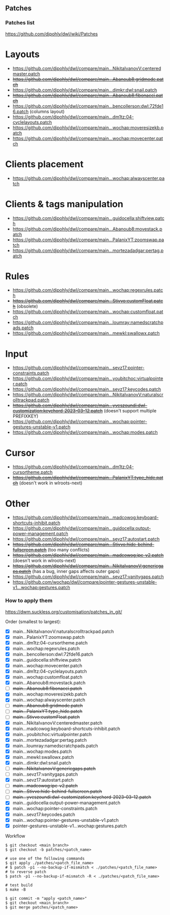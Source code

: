 ## Patches

### Patches list

https://github.com/djpohly/dwl/wiki/Patches

# Layouts
* https://github.com/djpohly/dwl/compare/main...NikitaIvanovV:centeredmaster.patch
* ~~https://github.com/djpohly/dwl/compare/main...Abanoub8:gridmode.patch~~
* https://github.com/djpohly/dwl/compare/main...dimkr:dwl:snail.patch
* ~~https://github.com/djpohly/dwl/compare/main...Abanoub8:fibonacci.patch~~
* https://github.com/djpohly/dwl/compare/main...bencollerson:dwl:72fde16.patch (columns layout)
* https://github.com/djpohly/dwl/compare/main...dm1tz:04-cyclelayouts.patch
* https://github.com/djpohly/dwl/compare/main...wochap:moveresizekb.patch
* https://github.com/djpohly/dwl/compare/main...wochap:movecenter.patch

# Clients placement
* https://github.com/djpohly/dwl/compare/main...wochap:alwayscenter.patch

# Clients & tags manipulation
* https://github.com/djpohly/dwl/compare/main...guidocella:shiftview.patch
* https://github.com/djpohly/dwl/compare/main...Abanoub8:movestack.patch
* https://github.com/djpohly/dwl/compare/main...PalanixYT:zoomswap.patch
* https://github.com/djpohly/dwl/compare/main...mortezadadgar:pertag.patch

# Rules
* https://github.com/djpohly/dwl/compare/main...wochap:regexrules.patch
* ~~https://github.com/djpohly/dwl/compare/main...Stivvo:customFloat.patch~~ (obsolete)
* https://github.com/djpohly/dwl/compare/main...wochap:customfloat.patch
* https://github.com/djpohly/dwl/compare/main...loumray:namedscratchpads.patch
* https://github.com/djpohly/dwl/compare/main...mewkl:swallowx.patch

# Input
* https://github.com/djpohly/dwl/compare/main...sevz17:pointer-constraints.patch
* https://github.com/djpohly/dwl/compare/main...youbitchoc:virtualpointer.patch
* https://github.com/djpohly/dwl/compare/main...sevz17:keycodes.patch
* https://github.com/djpohly/dwl/compare/main...NikitaIvanovV:naturalscrolltrackpad.patch
* ~~https://github.com/djpohly/dwl/compare/main...yveszoundi:dwl-customization:keychord-2023-03-12.patch~~ (doesn't support multiple PREFIXKEY)
* https://github.com/djpohly/dwl/compare/main...wochap:pointer-gestures-unstable-v1.patch
* https://github.com/djpohly/dwl/compare/main...wochap:modes.patch

# Cursor
* https://github.com/djpohly/dwl/compare/main...dm1tz:04-cursortheme.patch
* ~~https://github.com/djpohly/dwl/compare/main...PalanixYT:type_hide.patch~~ (doesn't work in wlroots-next)

# Other
* https://github.com/djpohly/dwl/compare/main...madcowog:keyboard-shortcuts-inhibit.patch
* https://github.com/djpohly/dwl/compare/main...guidocella:output-power-management.patch
* https://github.com/djpohly/dwl/compare/main...sevz17:autostart.patch
* ~~https://github.com/djpohly/dwl/compare/main...Stivvo:hide-behind-fullscreen.patch~~ (too many conflicts)
* ~~https://github.com/djpohly/dwl/compare/main...madcowog:ipc-v2.patch~~ (doesn't work in wlroots-next)
* ~~https://github.com/djpohly/dwl/compare/main...NikitaIvanovV:genericgaps.patch~~ (has a bug, inner gaps affects outer gaps)
* https://github.com/djpohly/dwl/compare/main...sevz17:vanitygaps.patch
* https://github.com/wochap/dwl/compare/pointer-gestures-unstable-v1...wochap:gestures.patch

### How to apply them

https://dwm.suckless.org/customisation/patches_in_git/

Order (smallest to largest):

* [x] main...NikitaIvanovV:naturalscrolltrackpad.patch
* [x] main...PalanixYT:zoomswap.patch
* [x] main...dm1tz:04-cursortheme.patch
* [x] main...wochap:regexrules.patch
* [x] main...bencollerson:dwl:72fde16.patch
* [x] main...guidocella:shiftview.patch
* [x] main...wochap:movecenter.patch
* [x] main...dm1tz:04-cyclelayouts.patch
* [x] main...wochap:customfloat.patch
* [x] main...Abanoub8:movestack.patch
* [ ] ~~main...Abanoub8:fibonacci.patch~~
* [x] main...wochap:moveresizekb.patch
* [x] main...wochap:alwayscenter.patch
* [ ] ~~main...Abanoub8:gridmode.patch~~
* [ ] ~~main...PalanixYT:type_hide.patch~~
* [ ] ~~main...Stivvo:customFloat.patch~~
* [x] main...NikitaIvanovV:centeredmaster.patch
* [x] main...madcowog:keyboard-shortcuts-inhibit.patch
* [x] main...youbitchoc:virtualpointer.patch
* [x] main...mortezadadgar:pertag.patch
* [x] main...loumray:namedscratchpads.patch
* [x] main...wochap:modes.patch
* [x] main...mewkl:swallowx.patch
* [x] main...dimkr:dwl:snail.patch
* [ ] ~~main...NikitaIvanovV:genericgaps.patch~~
* [ ] main...sevz17:vanitygaps.patch
* [x] main...sevz17:autostart.patch
* [ ] ~~main...madcowog:ipc-v2.patch~~
* [ ] ~~main...Stivvo:hide-behind-fullscreen.patch~~
* [ ] ~~main...yveszoundi:dwl-customization:keychord-2023-03-12.patch~~
* [x] main...guidocella:output-power-management.patch
* [x] main...wochap:pointer-constraints.patch
* [x] main...sevz17:keycodes.patch
* [x] main...wochap:pointer-gestures-unstable-v1.patch
* [x] pointer-gestures-unstable-v1...wochap:gestures.patch

Workflow

```
$ git checkout <main_branch>
$ git checkout -b patches/<patch_name>

# use one of the following commands
$ git apply ./patches/<patch_file_name>
# $ patch -p1 --no-backup-if-mismatch < ./patches/<patch_file_name>
# to reverse patch
$ patch -p1 --no-backup-if-mismatch -R < ./patches/<patch_file_name>

# test build
$ make -B

$ git commit -m "apply <patch_name>"
$ git checkout <main_branch>
$ git merge patches/<patch_name>
```
